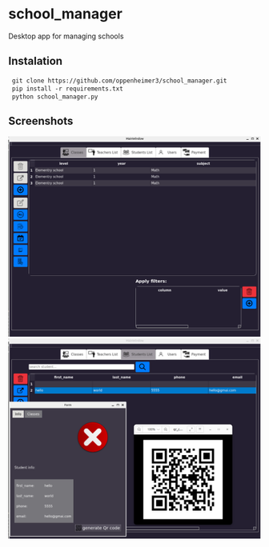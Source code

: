 # school_manager
Desktop app for managing schools

## Instalation

     git clone https://github.com/oppenheimer3/school_manager.git
     pip install -r requirements.txt
     python school_manager.py

## Screenshots
![main window](https://github.com/oppenheimer3/school_manager/blob/master/Screenshot%20from%202023-09-28%2010-59-10.png)
![main window](https://github.com/oppenheimer3/school_manager/blob/master/Screenshot%20from%202023-09-28%2011-01-35.png)


